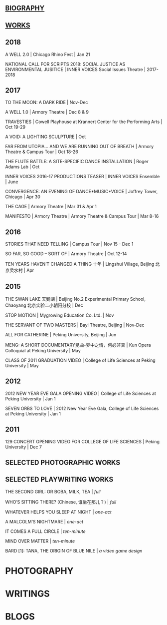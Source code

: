 ## [BIOGRAPHY](https://tianshu-z.github.io/BIOGRAPHY/)
## [WORKS](https://tianshu-z.github.io/WORKS/)


## 2018
<p>A WELL 2.0 | Chicago Rhino Fest | Jan 21</p>
<p>NATIONAL CALL FOR SCRIPTS 2018: SOCIAL JUSTICE AS ENVIRONMENTAL JUSITICE | INNER VOICES Social Issues Theatre | 2017-2018</p>

## 2017
<p>TO THE MOON: A DARK RIDE | Nov-Dec</p>
<p>A WELL 1.0 | Armory Theatre | Dec 8 & 9</p>
<p>TRAVESTIES | Cowell Playhouse at Krannert Center for the Performing Arts | Oct 19-29</p>
<p>A VOID: A LIGHTING SCULPTURE | Oct</p>
<p>FAR FROM UTOPIA... AND WE ARE RUNNING OUT OF BREATH | Armory Theatre & Campus Tour | Oct 18-26</p>
<p>THE FLUTE BATTLE: A SITE-SPECIFIC DANCE INSTALLATION | Roger Adams Lab | Oct</p>
<p>INNER VOICES 2016-17 PRODUCTIONS TEASER | INNER VOICES Ensemble | June</p>
<p>CONVERGENCE: AN EVENING OF DANCE*MUSIC*VOICE | Joffrey Tower, Chicago | Apr 30</p>
<p>THE CAGE | Armory Theatre | Mar 31 & Apr 1</p>
<p>MANIFESTO | Armory Theatre | Armory Theatre & Campus Tour | Mar 8-16</p>

## 2016
<p>STORIES THAT NEED TELLING | Campus Tour | Nov 15 - Dec 1</p>
<p>SO FAR, SO GOOD – SORT OF | Armory Theatre | Oct 12-14</p>
<p>TEN YEARS HAVEN’T CHANGED A THING 十年 | Lingshui Village, Beijing 北京灵水村 | Apr</p>

## 2015
<p>THE SWAN LAKE 天鹅湖 | Beijing No.2 Experimental Primary School, Chaoyang 北京实验二小朝阳分校 | Dec</p>
<p>STOP MOTION | Mygrowing Education Co. Ltd. | Nov</p>
<p>THE SERVANT OF TWO MASTERS | Bayi Theatre, Beijing | Nov-Dec</p>
<p>ALL FOR CATHERINE | Peking University, Beijing | Jun</p>
<p>MENG: A SHORT DOCUMENTARY昆曲-梦中之情，何必非真 | Kun Opera Colloquial at Peking University | May</p>
<p>CLASS OF 2011 GRADUATION VIDEO | College of Life Sciences at Peking University | May</p>

## 2012
<p>2012 NEW YEAR EVE GALA OPENING VIDEO | College of Life Sciences at Peking University | Jan 1</p>
<p>SEVEN ORBS TO LOVE | 2012 New Year Eve Gala, College of Life Sciences at Peking University | Jan 1</p>

## 2011
<p>129 CONCERT OPENING VIDEO FOR COLLEGE OF LIFE SCIENCES | Peking University | Dec 7</p>

## SELECTED PHOTOGRAPHIC WORKS
## SELECTED PLAYWRITING WORKS
<p>THE SECOND GIRL: OR BOBA, MILK, TEA | <em>full</em></p>
<p>WHO’S SITTING THERE? (Chinese, 谁坐在那儿？) | <em>full</em></p>
<p>WHATEVER HELPS YOU SLEEP AT NIGHT | <em>one-act</em></p>
<p>A MALCOLM’S NIGHTMARE | <em>one-act</em></p>
<p>IT COMES A FULL CIRCLE | <em>ten-minute</em></p>
<p>MIND OVER MATTER | <em>ten-minute</em></p>
<p>BARD [1]: TANA, THE ORIGIN OF BLUE NILE | <em>a video game design</em></p>

# PHOTOGRAPHY
# WRITINGS
# BLOGS
